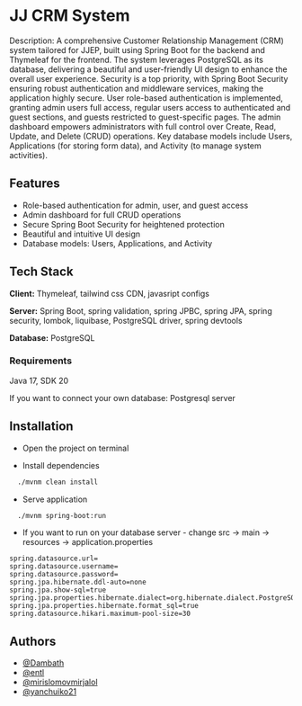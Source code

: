 
# JJ CRM System

Description: A comprehensive Customer Relationship Management (CRM) system tailored for JJEP, built using Spring Boot for the backend and Thymeleaf for the frontend. The system leverages PostgreSQL as its database, delivering a beautiful and user-friendly UI design to enhance the overall user experience. Security is a top priority, with Spring Boot Security ensuring robust authentication and middleware services, making the application highly secure. User role-based authentication is implemented, granting admin users full access, regular users access to authenticated and guest sections, and guests restricted to guest-specific pages. The admin dashboard empowers administrators with full control over Create, Read, Update, and Delete (CRUD) operations. Key database models include Users, Applications (for storing form data), and Activity (to manage system activities).


## Features

- Role-based authentication for admin, user, and guest access
- Admin dashboard for full CRUD operations
- Secure Spring Boot Security for heightened protection
- Beautiful and intuitive UI design
- Database models: Users, Applications, and Activity


## Tech Stack

**Client:** Thymeleaf, tailwind css CDN, javasript configs

**Server:** Spring Boot, spring validation, spring JPBC, spring JPA, spring security, lombok, liquibase, PostgreSQL driver, spring devtools

**Database:** PostgreSQL

### Requirements
Java 17, SDK 20

If you want to connect your own database: Postgresql server


## Installation

- Open the project on terminal

- Install dependencies
```bash
  ./mvnm clean install
```
- Serve application
```bash
  ./mvnm spring-boot:run
```

- If you want to run on your database server - change
  src -> main -> resources -> application.properties
```properties
spring.datasource.url=
spring.datasource.username=
spring.datasource.password=
spring.jpa.hibernate.ddl-auto=none
spring.jpa.show-sql=true
spring.jpa.properties.hibernate.dialect=org.hibernate.dialect.PostgreSQLDialect
spring.jpa.properties.hibernate.format_sql=true
spring.datasource.hikari.maximum-pool-size=30
```

## Authors

- [@Dambath](https://github.com/Dambath)
- [@entl](https://github.com/entl)
- [@mirislomovmirjalol](https://github.com/mirislomovmirjalol)
- [@yanchuiko21](https://github.com/yanchuiko21)

